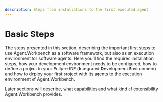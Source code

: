```yaml
---
description: Steps from installations to the first executed agent
---
```


# Basic Steps

The steps presented in this section, describing the important first steps to use Agent.Workbench as a software framework, but also as an execution environment for software agents. Here you’ll find the required installation steps, how your development environment needs to be configured, how to define a project in your Eclipse IDE \(**I**ntegrated **D**evelopment **E**nvironment\) and how to deploy your first project with its agents to the execution environment of Agent.Workbench.

Later sections will describe, what capabilities and what kind of extensibility Agent.Workbench provides.




